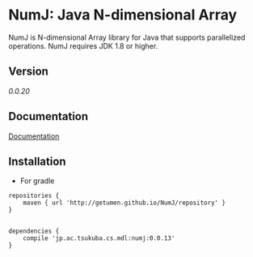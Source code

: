 # NumJ:  Java N-dimensional Array 

NumJ is N-dimensional Array library for Java that supports parallelized operations.
NumJ requires JDK 1.8 or higher.

## Version
*0.0.20*

## Documentation
[Documentation](https://getumen.github.io/NumJ/doc)

## Installation

- For gradle  

```$gradle
repositories {
    maven { url 'http://getumen.github.io/NumJ/repository' }
}


dependencies {
    compile 'jp.ac.tsukuba.cs.mdl:numj:0.0.13'
}

```  
